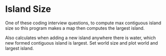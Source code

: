 # Island Size

One of these coding interview questions, to compute max contiguous island size so this program makes a map then computes the largest island.

Also calculates when adding a new island anywhere there is water, which new formed contiguous island is largest. Set world size and plot world and largest island.